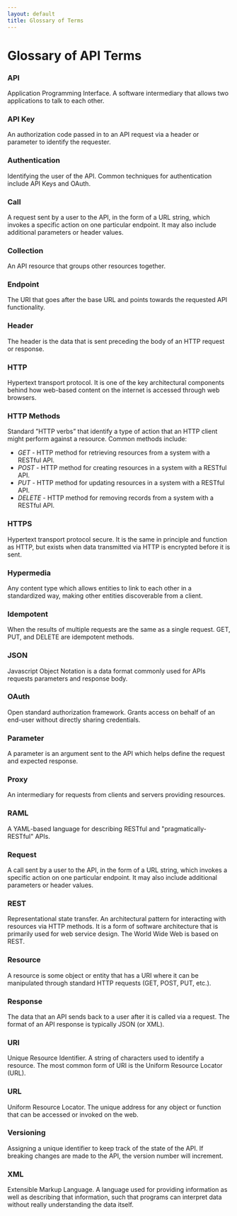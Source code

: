 ```yaml
---
layout: default
title: Glossary of Terms 
---
```



# Glossary of API Terms

### API 
Application Programming Interface. A software intermediary that allows two applications to talk to each other.

### API Key
An authorization code passed in to an API request via a header or parameter to identify the requester.

### Authentication 
Identifying the user of the API. Common techniques for authentication include API Keys and OAuth.

### Call 
A request sent by a user to the API, in the form of a URL string, which invokes a specific action on one particular endpoint. It may also include additional parameters or header values.

### Collection 
An API resource that groups other resources together.

### Endpoint 
The URI that goes after the base URL and points towards the requested API functionality.

### Header 
The header is the data that is sent preceding the body of an HTTP request or response.

### HTTP
Hypertext transport protocol. It is one of the key architectural components behind how web-based content on the internet is accessed through web browsers.

### HTTP Methods 
Standard ”HTTP verbs” that identify a type of action that an HTTP client might perform against a resource. Common methods include:

* *GET* - HTTP method for retrieving resources from a system with a RESTful API.
* *POST* - HTTP method for creating resources in a system with a RESTful API.
* *PUT* - HTTP method for updating resources in a system with a RESTful API.
* *DELETE* - HTTP method for removing records from a system with a RESTful API.

### HTTPS 
Hypertext transport protocol secure. It is the same in principle and function as HTTP, but exists when data transmitted via HTTP is encrypted before it is sent.

### Hypermedia 
Any content type which allows entities to link to each other in a standardized way, making other entities discoverable from a client.

### Idempotent
When the results of multiple requests are the same as a single request. GET, PUT, and DELETE are idempotent methods.

### JSON 
Javascript Object Notation is a data format commonly used for APIs requests parameters and response body.

### OAuth
Open standard authorization framework. Grants access on behalf of an end-user without directly sharing credentials.

### Parameter
A parameter is an argument sent to the API which helps define the request and expected response.

### Proxy
An intermediary for requests from clients and servers providing resources.

### RAML
A YAML-based language for describing RESTful and "pragmatically-RESTful" APIs.  

### Request 
A call sent by a user to the API, in the form of a URL string, which invokes a specific action on one particular endpoint. It may also include additional parameters or header values.

### REST 
Representational state transfer. An architectural pattern for interacting with resources via HTTP methods. It is a form of software architecture that is primarily used for web service design. The World Wide Web is based on REST.

### Resource 
A resource is some object or entity that has a URI where it can be manipulated through standard HTTP requests (GET, POST, PUT, etc.).

### Response 
The data that an API sends back to a user after it is called via a request. The format of an API response is typically JSON (or XML).

### URI
Unique Resource Identifier. A string of characters used to identify a resource. The most common form of URI is the Uniform Resource Locator (URL).

### URL
Uniform Resource Locator. The unique address for any object or function that can be accessed or invoked on the web.

### Versioning 
Assigning a unique identifier to keep track of the state of the API. If breaking changes are made to the API, the version number will increment.

### XML
Extensible Markup Language. A language used for providing information as well as describing that information, such that programs can interpret data without really understanding the data itself.

